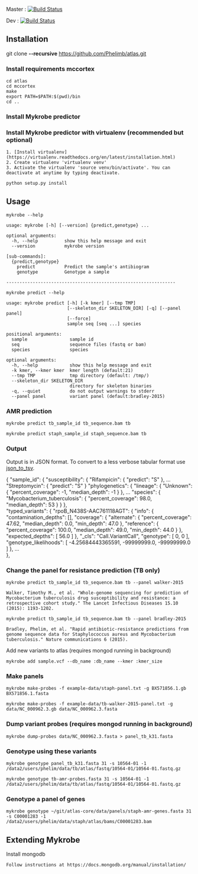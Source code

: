 Master : [![Build Status](https://travis-ci.com/Phelimb/atlas.svg?token=zS56Z2pmznVQKhUTxqcq&branch=master)](https://travis-ci.com/Phelimb/atlas)

Dev : [![Build Status](https://travis-ci.com/Phelimb/atlas.svg?token=zS56Z2pmznVQKhUTxqcq&branch=dev)](https://travis-ci.com/Phelimb/atlas)

## Installation

git clone **--recursive** https://github.com/Phelimb/atlas.git

### Install requirements mccortex

	cd atlas
	cd mccortex
	make	
	export PATH=$PATH:$(pwd)/bin
	cd ..

### Install Mykrobe predictor
	
### Install Mykrobe predictor with virtualenv (recommended but optional)

	1. [Install virtualenv](https://virtualenv.readthedocs.org/en/latest/installation.html)
	2. Create virtualenv 'virtualenv venv'
	3. Activate the virtualenv 'source venv/bin/activate'. You can deactivate at anytime by typing deactivate. 

	python setup.py install


## Usage

	mykrobe --help

	usage: mykrobe [-h] [--version] {predict,genotype} ...

	optional arguments:
	  -h, --help          show this help message and exit
	  --version           mykrobe version

	[sub-commands]:
	  {predict,genotype}
	    predict           Predict the sample's antibiogram
	    genotype          Genotype a sample

	----------------------------------------------------------------

	mykrobe predict --help

	usage: mykrobe predict [-h] [-k kmer] [--tmp TMP]
	                       [--skeleton_dir SKELETON_DIR] [-q] [--panel panel]
	                       [--force]
	                       sample seq [seq ...] species

	positional arguments:
	  sample                sample id
	  seq                   sequence files (fastq or bam)
	  species               species

	optional arguments:
	  -h, --help            show this help message and exit
	  -k kmer, --kmer kmer  kmer length (default:21)
	  --tmp TMP             tmp directory (default: /tmp/)
	  --skeleton_dir SKELETON_DIR
	                        directory for skeleton binaries
	  -q, --quiet           do not output warnings to stderr
	  --panel panel         variant panel (default:bradley-2015)	

### AMR prediction

	mykrobe predict tb_sample_id tb_sequence.bam tb

	mykrobe predict staph_sample_id staph_sequence.bam tb

### Output

Output is in JSON format. To convert to a less verbose tabular format use [json_to_tsv](scripts/json_to_tsv.py).

{
    "sample_id": {
        "susceptibility": {
            "Rifampicin": {
                "predict": "S"
            },
            ...
            "Streptomycin": {
                "predict": "S"
            }
        "phylogenetics": {
            "lineage": {
                "Unknown": {
                    "percent_coverage": -1,
                    "median_depth": -1
                }
            },
			...
            "species": {
                "Mycobacterium_tuberculosis": {
                    "percent_coverage": 98.0,
                    "median_depth": 53
                }
            }
        },  
        "typed_variants": {
            "rpoB_N438S-AAC761118AGT": {
                "info": {
                    "contamination_depths": [],
                    "coverage": {
                        "alternate": {
                            "percent_coverage": 47.62,
                            "median_depth": 0.0,
                            "min_depth": 47.0
                        },
                        "reference": {
                            "percent_coverage": 100.0,
                            "median_depth": 49.0,
                            "min_depth": 44.0
                        }
                    },
                    "expected_depths": [
                        56.0
                    ]
                },
                "_cls": "Call.VariantCall",
                "genotype": [
                    0,
                    0
                ],
                "genotype_likelihoods": [
                    -4.25684443365591,
                    -99999999.0,
                    -99999999.0
                ]
            },   ...               
        },			

### Change the panel for resistance prediction (TB only)
	
	mykrobe predict tb_sample_id tb_sequence.bam tb --panel walker-2015

	Walker, Timothy M., et al. "Whole-genome sequencing for prediction of Mycobacterium tuberculosis drug susceptibility and resistance: a retrospective cohort study." The Lancet Infectious Diseases 15.10 (2015): 1193-1202.

	mykrobe predict tb_sample_id tb_sequence.bam tb --panel bradley-2015

	Bradley, Phelim, et al. "Rapid antibiotic-resistance predictions from genome sequence data for Staphylococcus aureus and Mycobacterium tuberculosis." Nature communications 6 (2015).




Add new variants to atlas (requires mongod running in background)

	mykrobe add sample.vcf --db_name :db_name --kmer :kmer_size

### Make panels

	mykrobe make-probes -f example-data/staph-panel.txt -g BX571856.1.gb BX571856.1.fasta

	mykrobe make-probes -f example-data/tb-walker-2015-panel.txt -g data/NC_000962.3.gb data/NC_000962.3.fasta

### Dump variant probes (requires mongod running in background)

	mykrobe dump-probes data/NC_000962.3.fasta > panel_tb_k31.fasta

### Genotype using these variants

	mykrobe genotype panel_tb_k31.fasta 31 -s 10564-01 -1 /data2/users/phelim/data/tb/atlas/fastq/10564-01/10564-01.fastq.gz

	mykrobe genotype tb-amr-probes.fasta 31 -s 10564-01 -1 /data2/users/phelim/data/tb/atlas/fastq/10564-01/10564-01.fastq.gz

### Genotype a panel of genes

	mykrobe genotype ~/git/atlas-core/data/panels/staph-amr-genes.fasta 31 -s C00001283 -1 /data2/users/phelim/data/staph/atlas/bams/C00001283.bam


## Extending Mykrobe

Install mongodb

	Follow instructions at https://docs.mongodb.org/manual/installation/


